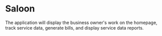 # Saloon
The application will display the business owner's work on the homepage, track service data, generate bills, and display service data reports. 
